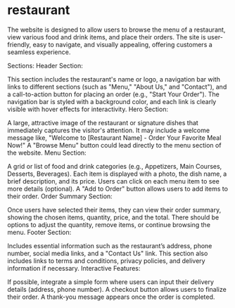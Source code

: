# restaurant
The website is designed to allow users to browse the menu of a restaurant, view various food and drink items, and place their orders. The site is user-friendly, easy to navigate, and visually appealing, offering customers a seamless experience.

Sections:
Header Section:

This section includes the restaurant's name or logo, a navigation bar with links to different sections (such as "Menu," "About Us," and "Contact"), and a call-to-action button for placing an order (e.g., "Start Your Order").
The navigation bar is styled with a background color, and each link is clearly visible with hover effects for interactivity.
Hero Section:

A large, attractive image of the restaurant or signature dishes that immediately captures the visitor's attention.
It may include a welcome message like, "Welcome to [Restaurant Name] - Order Your Favorite Meal Now!"
A "Browse Menu" button could lead directly to the menu section of the website.
Menu Section:

A grid or list of food and drink categories (e.g., Appetizers, Main Courses, Desserts, Beverages).
Each item is displayed with a photo, the dish name, a brief description, and its price.
Users can click on each menu item to see more details (optional).
A "Add to Order" button allows users to add items to their order.
Order Summary Section:

Once users have selected their items, they can view their order summary, showing the chosen items, quantity, price, and the total.
There should be options to adjust the quantity, remove items, or continue browsing the menu.
Footer Section:

Includes essential information such as the restaurant’s address, phone number, social media links, and a "Contact Us" link.
This section also includes links to terms and conditions, privacy policies, and delivery information if necessary.
Interactive Features:

If possible, integrate a simple form where users can input their delivery details (address, phone number).
A checkout button allows users to finalize their order.
A thank-you message appears once the order is completed.
